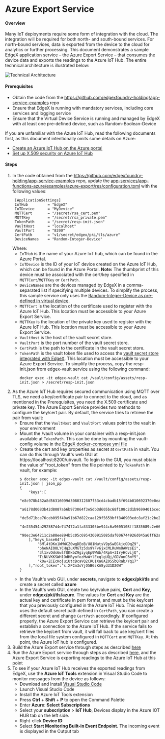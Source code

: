 # Azure Export Service #

#### Overview ####

Many IoT deployments require some form of integration with the cloud. The integration will be required for both north- and south-bound services. For north-bound services, data is exported from the device to the cloud for analytics or further processing. This document demonstrates a sample EdgeX application service – the Azure Export Service – that consumes the device data and exports the readings to the Azure IoT Hub.  The entire technical architecture is illustrated below:

![Technical Architecture](./Northbound.png)

#### Prerequisites ####

* Obtain the code from the https://github.com/edgexfoundry-holding/app-service-examples repo
* Ensure that EdgeX is running with mandatory services, including core services and logging service
* Ensure that the Virtual Device Service is running and managed by EdgeX with at least one pre-defined device, such as Random-Boolean-Device<br>

If you are unfamiliar with the Azure IoT Hub, read the following documents first, as this document intentionally omits some details on Azure:
* [Create an Azure IoT Hub on the Azure portal](https://docs.microsoft.com/en-us/azure/iot-hub/iot-hub-create-through-portal)
* [Set up X.509 security on Azure IoT Hub](https://docs.microsoft.com/en-us/azure/iot-hub/iot-hub-security-x509-get-started)

#### Steps ####

1. In the code obtained from the https://github.com/edgexfoundry-holding/app-service-examples repo, update the [app-services/app-functions-azure/examples/azure-export/res/configuration.toml](./examples/azure-export/res/configuration.toml) with the following values:<br>
    ```
     [ApplicationSettings]
     IoTHub         = "EdgeX"
     IoTDevice      = "MyDevice"
     MQTTCert       = "/secret/rsa_cert.pem"
     MQTTKey        = "/secret/rsa_private.pem"
     TokenPath      = "/secret/resp-init.json"
     VaultHost      = "localhost"
     VaultPort      = "8200"
     CertPath       = "v1/secret/edgex/pki/tls/azure"
     DeviceNames    = "Random-Integer-Device"
    ``` 
   Where:
   - `IoTHub` is the name of your Azure IoT hub, which can be found in the Azure Portal. 
   - `IoTDevice` is the ID of your IoT device created on the Azure IoT Hub, which can be found in the Azure Portal.  **Note:** The thumbprint of this device must be associated with the cert/key specified in `MQTTCert`/`MQTTKey` or `CertPath`.
   - `DeviceNames` are the devices managed by EdgeX in a comma-separated list if specifying multiple devices.  To simplify the process, this sample service only uses the [Random-Integer-Device as pre-defined in virtual device](https://github.com/edgexfoundry/device-virtual-go).
   - `MQTTCert` is the location of the certificate used to register with the Azure IoT Hub. This location must be accessible to your Azure Export Service. 
   - `MQTTKey`  is the location of the private key used to register with the Azure IoT Hub. This location must be accessible to your Azure Export Service.
   - `VaultHost` is the host of the vault secret store.
   - `VaultPort` is the port number of the vault secret store.
   - `CertPath` is the path to the certificate in the vault secret store.
   - `TokenPath` is the vault token file used to access the [vault secret store integrated with EdgeX](https://docs.edgexfoundry.org/Ch-SecretStore.html).  This location must be accessible to your Azure Export Service. To simplify the process, copy the resp-init.json from edgex-vault service using the following command:<br>
     ```
     docker exec -it edgex-vault cat /vault/config/assets/resp-init.json > /secret/resp-init.json
     ```
2. As the Azure IoT Hub requires secured communication using MQTT over TLS, we need a key/certificate pair to connect to the cloud, and as mentioned in the Prerequisites, you need the X.509 certificate and private key. The Azure Export Service provides two methods to configure the key/cert pair. By default, the service tries to retrieve the pair from vault:
   * Ensure that the `VaultHost` and `VaultPort` values point to the vault in your environment
   * Mount the /vault volume in your container with a resp-init.json available at `TokenPath`. This can be done by mounting the vault-config volume in the [EdgeX docker-compose yml file](https://github.com/edgexfoundry/developer-scripts/blob/master/releases/edinburgh/compose-files/docker-compose-edinburgh-1.0.1.yml)
   * Create the cert and key properties as secret at `CertPath` in vault. You can do this through Vault's web GUI at https://localhost:8200/ui/vault. To login to the GUI, you must obtain the value of "root_token" from the file pointed to by `TokenPath` in vault, for example:<br>
     ```
     $ docker exec -it edgex-vault cat /vault/config/assets/resp-init.json | json_pp
     {
         "keys":[
             "e8c978b432a8d56316099d3080312807f53cd4cbadb15f694b010692370e0ea67d",
             "a6178d0083b42d8087ab6b973064f3e5db3d605bc68f108c2d1b96994016cec122",
             "de5d71bce76ceb095f40a91b67d822caa129f5659bff846903edc8af21c2be28d0",
             "4e235454a292587d4e747472a1fa333305be944c6a9605108ff1835689c2e66639",
             "90ec3e64211c2a88ee894b5c05c6954360915085daf006744926d045a6ff62ad7b"
         ],"keys_base64":[
             "6Ml4tDKo1WMWCZ0wgDEoB/U81MutsV9pSwEGkjcODqZ9",
             "pheNAIO0LYCHq2uXMGTz5ds9YFvGjxCMLRuWmUAWzsEi",
             "3l1xvOds6wlfQKkbZ9giyqEp9WWb/4RpA+3IryHCvijQ",
             "TiNUVKKSWH1OdHRyofozMwW+lExqlgUQj/GDVonC5mY5",
             "kOw+ZCEcKojuiUtcBcaVQ2CRUIXa8AZ0SSbQRab/Yq17"
         ],"root_token":"s.XFCm3oYjO5BGzKA8yd31D2GW"
     }
     ```
   * In the Vault's web GUI, under **secrets**, navigate to **edgex/pki/tls** and create a secret called **azure**
   * In the Vault's web GUI, create two key/value pairs, **Cert** and **Key**, under **edgex/pki/tls/azure**.  The values for **Cert** and **Key** are the actual key and certificate in pem format, and must be the key/cert that you previously configured in the Azure IoT Hub. This example uses the default secret path defined in `CertPath`, you can create a different secret and change `CertPath` accordingly. If configured properly, the Azure Export Service can retrieve the key/cert pair and establish a connection to the Azure IoT Hub. If the service fails to retrieve the key/cert from vault, it will fall back to use key/cert files from the local file system configured in `MQTTCert` and `MQTTKey`. At this point, the Azure IoT hub is configured.
3. Build the Azure Export service through steps as described [here](https://github.com/edgexfoundry-holding/app-service-examples#building-examples)
4. Run the Azure Export service through steps as described [here](https://github.com/edgexfoundry-holding/app-service-examples#running-an-example), and the Azure Export Service is exporting readings to the Azure IoT Hub at this point
5. To see if your Azure IoT Hub receives the exported readings from EdgeX, use the **Azure IoT Tools** extension in Visual Studio Code to monitor messages from the device as follows:
   * Download and Install [Visual Studio Code](https://code.visualstudio.com/)
   * Launch Visual Studio Code
   * Install the Azure IoT Tools extension
   * Press **Ctrl** + **Shift** + **P**  to open the Command Palette
   * Enter **Azure: Select Subscriptions**
   * Select your **subscription** > **IoT Hub**, Devices display in the Azure IOT HUB tab on the left side.
   * Right-click **Device ID**
   * Select **Start Monitoring Built-in Event Endpoint**. The incoming event is displayed in the Output tab
